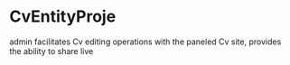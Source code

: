 # CvEntityProje

admin facilitates Cv editing operations with the paneled Cv site, provides the ability to share live
